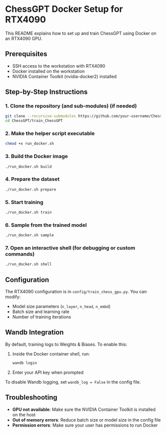 # ChessGPT Docker Setup for RTX4090

This README explains how to set up and train ChessGPT using Docker on an RTX4090 GPU.

## Prerequisites

- SSH access to the workstation with RTX4090
- Docker installed on the workstation
- NVIDIA Container Toolkit (nvidia-docker2) installed

## Step-by-Step Instructions

### 1. Clone the repository (and sub-modules) (if needed)

```bash
git clone --recursive-submodules https://github.com/your-username/ChessGPT.git
cd ChessGPT/train_ChessGPT
```

### 2. Make the helper script executable

```bash
chmod +x run_docker.sh
```

### 3. Build the Docker image

```bash
./run_docker.sh build
```

### 4. Prepare the dataset

```bash
./run_docker.sh prepare
```

### 5. Start training

```bash
./run_docker.sh train
```

### 6. Sample from the trained model

```bash
./run_docker.sh sample
```

### 7. Open an interactive shell (for debugging or custom commands)

```bash
./run_docker.sh shell
```

## Configuration

The RTX4090 configuration is in `config/train_chess_gpu.py`. You can modify:

- Model size parameters (`n_layer`, `n_head`, `n_embd`)
- Batch size and learning rate
- Number of training iterations

## Wandb Integration

By default, training logs to Weights & Biases. To enable this:

1. Inside the Docker container shell, run:
   ```bash
   wandb login
   ```
2. Enter your API key when prompted

To disable Wandb logging, set `wandb_log = False` in the config file.

## Troubleshooting

- **GPU not available**: Make sure the NVIDIA Container Toolkit is installed on the host
- **Out of memory errors**: Reduce batch size or model size in the config file
- **Permission errors**: Make sure your user has permissions to run Docker 